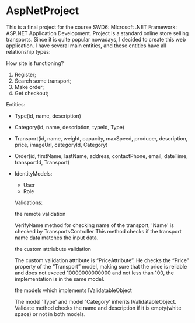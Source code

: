 # AspNetProject
This is a final project for the course SWD6: MIcrosoft .NET Framework: ASP.NET ApplIcatIon Development. Project is a standard online store selling transports.
Since it is quite popular nowadays, I decided to create this web application. I have several main entities, and these entities have all relationship types:

How site is functioning?
1. Register;
2. Search some transport;
3. Make order;
4. Get checkout;

Entities:
- Type(id, name, description)
- Category(id, name, description, typeId, Type)
- Transport(id, name, weight, capacity, maxSpeed, producer, description, price, imageUrl, categoryId, Category)
- Order(id, firstName, lastName, address, contactPhone, email, dateTime, transportId, Transport)
- IdentityModels:
  - User
  - Role
  
  Validations:
  
  the remote validation
  
  VerifyName method for checking name of the transport, 'Name' is checked by TransportsController This method checks if the transport name data matches the input data.
  
  the custom attriubute validation
  
  The custom validation attribute is “PriceAttribute”. He checks the “Price” property of the “Transport” model, making sure that the price is reliable and does not exceed 10000000000000 and not less than 100, the implementation is in the same model.
  
  the models which implements IValidatableObject
  
  The model 'Type' and model 'Category' inherits IValidatableObject. Validate method checks the name and description if it is empty(white space) or not in both models.

